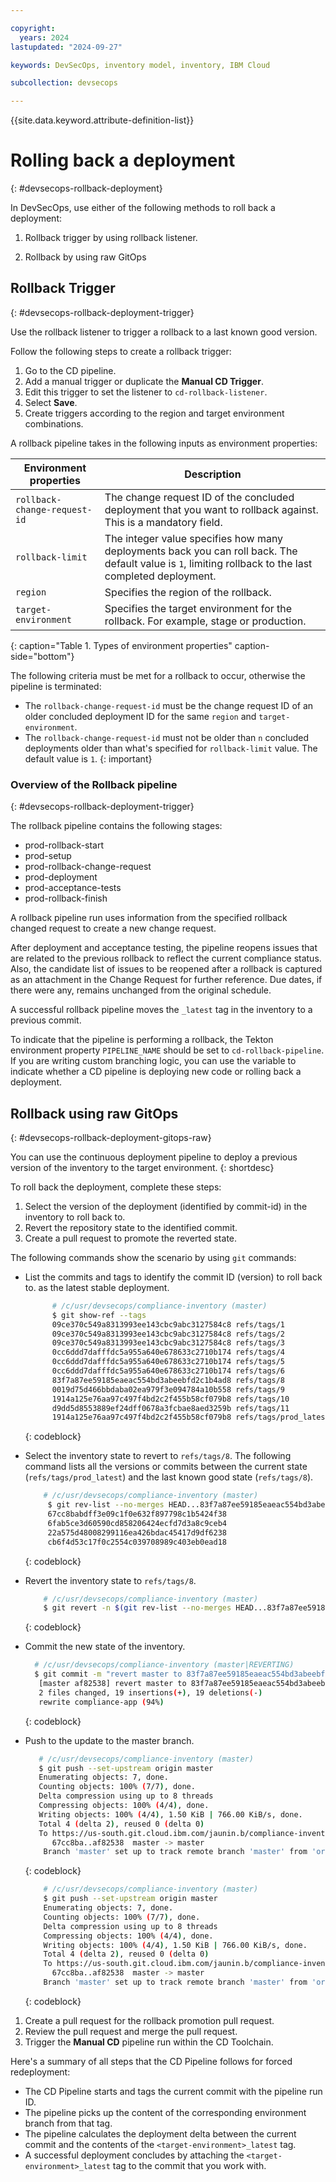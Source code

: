 ```yaml
---

copyright:
  years: 2024
lastupdated: "2024-09-27"

keywords: DevSecOps, inventory model, inventory, IBM Cloud

subcollection: devsecops

---
```


{{site.data.keyword.attribute-definition-list}}

# Rolling back a deployment
{: #devsecops-rollback-deployment}

 In DevSecOps, use either of the following methods to roll back a deployment:

 1. Rollback trigger by using rollback listener.

 1. Rollback by using raw GitOps

## Rollback Trigger
{: #devsecops-rollback-deployment-trigger}

 Use the rollback listener to trigger a rollback to a last known good version.

Follow the following steps to create a rollback trigger:

1. Go to the CD pipeline.
2. Add a manual trigger or duplicate the **Manual CD Trigger**.
3. Edit this trigger to set the listener to `cd-rollback-listener`.
4. Select **Save**.
5. Create triggers according to the region and target environment combinations.

A rollback pipeline takes in the following inputs as environment properties:

| Environment properties | Description |
|----------|---------|
| `rollback-change-request-id` | The change request ID of the concluded deployment that you want to rollback against. This is a mandatory field. |
| `rollback-limit` | The integer value specifies how many deployments back you can roll back. The default value is `1`, limiting rollback to the last completed deployment. |
| `region` | Specifies the region of the rollback. |
| `target-environment` | Specifies the target environment for the rollback. For example, stage or production.|
{: caption="Table 1. Types of environment properties" caption-side="bottom"}

The following criteria must be met for a rollback to occur, otherwise the pipeline is terminated:

* The `rollback-change-request-id` must be the change request ID of an older concluded deployment ID for the same `region` and `target-environment`.
* The `rollback-change-request-id` must not be older than `n` concluded deployments older than what's specified for `rollback-limit` value. The default value is `1`.
{: important}

### Overview of the Rollback pipeline
{: #devsecops-rollback-deployment-trigger}

The rollback pipeline contains the following stages:

 * prod-rollback-start
 *  prod-setup
 * prod-rollback-change-request
 * prod-deployment
 * prod-acceptance-tests
 * prod-rollback-finish

A rollback pipeline run uses information from the specified rollback changed request to create a new change request.

After deployment and acceptance testing, the pipeline reopens issues that are related to the previous rollback to reflect the current compliance status. Also, the candidate list of issues to be reopened after a rollback is captured as an attachment in the Change Request for further reference. Due dates, if there were any, remains unchanged from the original schedule.

A successful rollback pipeline moves the  `_latest` tag in the inventory to a previous commit.

To indicate that the pipeline is performing a rollback, the Tekton environment property `PIPELINE_NAME` should be set to `cd-rollback-pipeline`. If you are writing custom branching logic, you can use the variable to indicate whether a CD pipeline is deploying new code or rolling back a deployment.

## Rollback using raw GitOps
{: #devsecops-rollback-deployment-gitops-raw}

You can use the continuous deployment pipeline to deploy a previous version of the inventory to the target environment.
{: shortdesc}

To roll back the deployment, complete these steps:

1. Select the version of the deployment (identified by commit-id) in the inventory to roll back to.
1. Revert the repository state to the identified commit.
1. Create a pull request to promote the reverted state.

The following commands show the scenario by using `git` commands:

*  List the commits and tags to identify the commit ID (version) to roll back to. as the latest stable deployment.



    ```bash
          # /c/usr/devsecops/compliance-inventory (master)
          $ git show-ref --tags
          09ce370c549a8313993ee143cbc9abc3127584c8 refs/tags/1
          09ce370c549a8313993ee143cbc9abc3127584c8 refs/tags/2
          09ce370c549a8313993ee143cbc9abc3127584c8 refs/tags/3
          0cc6ddd7dafffdc5a955a640e678633c2710b174 refs/tags/4
          0cc6ddd7dafffdc5a955a640e678633c2710b174 refs/tags/5
          0cc6ddd7dafffdc5a955a640e678633c2710b174 refs/tags/6
          83f7a87ee59185eaeac554bd3abeebfd2c1b4ad8 refs/tags/8
          0019d75d466bbdaba02ea979f3e094784a10b558 refs/tags/9
          1914a125e76aa97c497f4bd2c2f455b58cf079b8 refs/tags/10
          d9dd5d8553889ef24dff0678a3fcbae8aed3259b refs/tags/11
          1914a125e76aa97c497f4bd2c2f455b58cf079b8 refs/tags/prod_latest
    ```
    {: codeblock}





* Select the inventory state to revert to `refs/tags/8`. The following command lists all the versions or commits between the current state (`refs/tags/prod_latest`) and the last known good state (`refs/tags/8`).


    ```bash
        # /c/usr/devsecops/compliance-inventory (master)
         $ git rev-list --no-merges HEAD...83f7a87ee59185eaeac554bd3abeebfd2c1b4ad8
         67cc8babdff3e09c1f0e632f897798c1b5424f38
         6fab5ce3d60590cd858206424ecfd7d3a8c9ceb4
         22a575d48008299116ea426bdac45417d9df6238
         cb6f4d53c17f0c2554c039708989c403eb0ead18
    ```
    {: codeblock}


* Revert the inventory state to `refs/tags/8`.



   ```bash
       # /c/usr/devsecops/compliance-inventory (master)
       $ git revert -n $(git rev-list --no-merges HEAD...83f7a87ee59185eaeac554bd3abeebfd2c1b4ad8)
    ```
    {: codeblock}

* Commit the new state of the inventory.

   ```bash
     # /c/usr/devsecops/compliance-inventory (master|REVERTING)
     $ git commit -m "revert master to 83f7a87ee59185eaeac554bd3abeebfd2c1b4ad8"
      [master af82538] revert master to 83f7a87ee59185eaeac554bd3abeebfd2c1b4ad8
      2 files changed, 19 insertions(+), 19 deletions(-)
      rewrite compliance-app (94%)
    ```
    {: codeblock}


* Push to the update to the master branch.

  ```bash
     # /c/usr/devsecops/compliance-inventory (master)
     $ git push --set-upstream origin master
     Enumerating objects: 7, done.
     Counting objects: 100% (7/7), done.
     Delta compression using up to 8 threads
     Compressing objects: 100% (4/4), done.
     Writing objects: 100% (4/4), 1.50 KiB | 766.00 KiB/s, done.
     Total 4 (delta 2), reused 0 (delta 0)
     To https://us-south.git.cloud.ibm.com/jaunin.b/compliance-inventory.git
        67cc8ba..af82538  master -> master
      Branch 'master' set up to track remote branch 'master' from 'origin'.
   ```
   {: codeblock}

  ```bash
      # /c/usr/devsecops/compliance-inventory (master)
      $ git push --set-upstream origin master
      Enumerating objects: 7, done.
      Counting objects: 100% (7/7), done.
      Delta compression using up to 8 threads
      Compressing objects: 100% (4/4), done.
      Writing objects: 100% (4/4), 1.50 KiB | 766.00 KiB/s, done.
      Total 4 (delta 2), reused 0 (delta 0)
      To https://us-south.git.cloud.ibm.com/jaunin.b/compliance-inventory.git
        67cc8ba..af82538  master -> master
      Branch 'master' set up to track remote branch 'master' from 'origin'.
   ```
   {: codeblock}

 1. Create a pull request for the rollback promotion pull request.
 1. Review the pull request and merge the pull request.
 1. Trigger the **Manual CD** pipeline run within the CD Toolchain.


Here's a summary of all  steps that the CD Pipeline follows for forced redeployment:

* The CD Pipeline starts and tags the current commit with the pipeline run ID.
* The pipeline picks up the content of the corresponding environment branch from that tag.
* The pipeline calculates the deployment delta between the current commit and the contents of the `<target-environment>_latest` tag.
* A successful deployment concludes by attaching the `<target-environment>_latest` tag to the commit that you work with.

